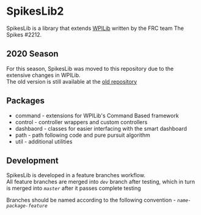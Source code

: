 # SpikesLib2

SpikesLib is a library that extends [WPILib](https://github.com/wpilibsuite/allwpilib) written by the FRC team The Spikes #2212.


## 2020 Season

For this season, SpikesLib was moved to this repository due to the extensive changes in WPILib. <br>
The old version is still available at the [old repository](https://github.com/Spikes-2212-Programming-Guild/SpikesLib)

## Packages

- command - extensions for WPILib's Command Based framework
- control - controller wrappers and custom controllers
- dashbaord - classes for easier interfacing with the smart dashboard
- path - path following code and pure pursuit algorithm
- util - additional utilities


## Development

SpikesLib is developed in a feature branches workflow. <br>
All feature branches are merged into _```dev```_ branch after testing, which in turn is merged into 
_```master```_ after it passes complete testing <br>

Branches should be named according to the following convention - _```name-package-feature```_
